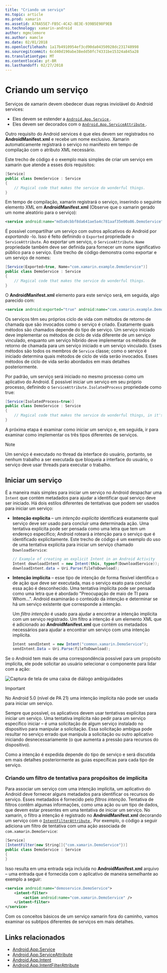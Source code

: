 ```yaml
---
title: "Criando um serviço"
ms.topic: article
ms.prod: xamarin
ms.assetid: A78A55E7-FB5C-4C42-8E3E-939B5E98F9EB
ms.technology: xamarin-android
author: mgmclemore
ms.author: mamcle
ms.date: 02/01/2018
ms.openlocfilehash: 1a17b4910954ef3cd90da04350928dc231748998
ms.sourcegitcommit: 6cd40d190abe38edd50fc74331be15324a845a28
ms.translationtype: MT
ms.contentlocale: pt-BR
ms.lasthandoff: 02/27/2018
---
```

# <a name="creating-a-service"></a>Criando um serviço

Serviços de xamarin devem obedecer duas regras inviolável do Android services:

* Eles devem se estender a [ `Android.App.Service` ](https://developer.xamarin.com/api/type/Android.App.Service/).
* Eles devem ser decorados com o [ `Android.App.ServiceAttribute` ](https://developer.xamarin.com/api/type/Android.App.ServiceAttribute/).

Outro requisito do Android services é que eles devem ser registrados no **AndroidManifest.xml** e recebe um nome exclusivo. Xamarin automaticamente registrará o serviço no manifesto em tempo de compilação com o atributo XML necessário.

Este trecho de código é o exemplo mais simples de criar um serviço em xamarin que atende a esses dois requisitos:  

```csharp
[Service]
public class DemoService : Service
{
    // Magical code that makes the service do wonderful things.
}
```

Em tempo de compilação, xamarin registrará o serviço, inserindo o seguinte elemento XML em **AndroidManifest.xml** (Observe que o xamarin gerado um nome aleatório para o serviço):

```xml
<service android:name="md5a0cbbf8da641ae5a4c781aaf35e00a86.DemoService" />
```

É possível compartilhar um serviço com outros aplicativos do Android por _exportando_ -lo. Isso é feito definindo o `Exported` propriedade o `ServiceAttribute`. Ao exportar um serviço, o `ServiceAttribute.Name` propriedade também deve ser definida para fornecer um nome significativo público para o serviço. Este trecho de código demonstra como exportar e um serviço de nomes:

```csharp
[Service(Exported=true, Name="com.xamarin.example.DemoService")]
public class DemoService : Service
{
    // Magical code that makes the service do wonderful things.
}
```

O **AndroidManifest.xml** elemento para este serviço será, em seguida, algo parecido com:

```xml
<service android:exported="true" android:name="com.xamarin.example.DemoService" />
```

Os serviços têm seu próprios ciclo de vida com métodos de retorno de chamada que são invocados como o serviço é criado. Exatamente quais métodos são chamados depende do tipo de serviço. Um serviço iniciado deve implementar os métodos de ciclo de vida diferente de um serviço vinculado, enquanto um serviço híbrido deve implementar os métodos de retorno de chamada para um serviço iniciado e um serviço vinculado. Esses métodos são todos os membros de `Service` classe; como o serviço é iniciado determina quais métodos de ciclo de vida serão invocados. Esses métodos de ciclo de vida serão abordados em mais detalhes posteriormente.

Por padrão, um serviço será iniciado no mesmo processo como um aplicativo do Android. É possível iniciar um serviço em seu próprio processo, definindo o `ServiceAttribute.IsolatedProcess` propriedade como true:

```csharp
[Service(IsolatedProcess=true)]
public class DemoService : Service
{
    // Magical code that makes the service do wonderful things, in it's own process!
}
```

A próxima etapa é examinar como iniciar um serviço e, em seguida, ir para examinar como implementar os três tipos diferentes de serviços.

> [!NOTE]
> Um serviço é executado no thread da interface do usuário, portanto, se nenhum trabalho a ser executada que bloqueia a interface do usuário, o serviço deve usar threads para executar o trabalho.

## <a name="starting-a-service"></a>Iniciar um serviço

É a maneira mais simples para iniciar um serviço no Android despachar uma `Intent` que contém metadados para ajudar a identificar qual serviço deve ser iniciado. Há dois estilos diferentes de tentativas que podem ser usados para iniciar um serviço:

-   **Intenção explícita** &ndash; um _intenção explícita_ identificará exatamente qual serviço deve ser usado para concluir uma determinada ação. Uma tentativa explícita pode ser pensada como uma letra que tem um endereço específico; Android roteará a intenção para o serviço que é identificado explicitamente. Este trecho de código é um exemplo do uso de uma tentativa explícita para iniciar um serviço chamado `DownloadService`:

    ```csharp
    // Example of creating an explicit Intent in an Android Activity
    Intent downloadIntent = new Intent(this, typeof(DownloadService));
    downloadIntent.data = Uri.Parse(fileToDownload);
    ```

-   **Intenção implícita** &ndash; esse tipo de intenção de forma flexível identifica o de ação que deve ser executada, mas o serviço exato para concluir essa ação é desconhecido. Uma tentativa implícita pode ser pensada como uma letra que é abordado "Preocupação de maio de TI para Whom...".
    Android examinarão o conteúdo da intenção e determinar se há um serviço existente que corresponde a intenção.

    Um _filtro intenção_ é usado para ajudar a encontrar a intenção implícita com um serviço registrado. Um filtro a intenção é um elemento XML que é adicionado ao **AndroidManifest.xml** que contém os metadados necessários para ajudar a encontrar um serviço com uma intenção implícita.

    ```csharp
    Intent sendIntent = new Intent("common.xamarin.DemoService");
    sendIntent.Data = Uri.Parse(fileToDownload);
    ```

Se o Android tem mais de uma correspondência possível para um propósito implícita, ele pode solicitar ao usuário selecionar o componente para lidar com a ação:

![Captura de tela de uma caixa de diálogo ambiguidades](images/creating-a-service-01.png "captura de tela de uma caixa de diálogo ambiguidades")

> [!IMPORTANT]
> No Android 5.0 (nível de PA 21) uma intenção implícita não pode ser usada para iniciar um serviço.

Sempre que possível, os aplicativos devem usar tentativas explícitas para iniciar um serviço. Uma tentativa implícita não pedir para um serviço específico iniciar &ndash; é uma solicitação de algum serviço instalado no dispositivo para manipular a solicitação. Essa solicitação ambígua pode resultar no serviço errado que manipula a solicitação ou outro aplicativo iniciando desnecessariamente (o que aumenta a pressão para recursos do dispositivo).

Como a intenção é expedida depende do tipo de serviço e será discutida em mais detalhes posteriormente as guias específicas para cada tipo de serviço.


### <a name="creating-an-intent-filter-for-implicit-intents"></a>Criando um filtro de tentativa para propósitos de implícita

Para associar um serviço com uma intenção implícita, um aplicativo do Android deve fornecer alguns metadados para identificar os recursos do serviço. Esses metadados é fornecido pelo _filtros intenção_. Tentativa de filtros contêm algumas informações, como uma ação ou um tipo de dados, que devem estar presentes em uma tentativa de iniciar um serviço. No xamarin, o filtro a intenção é registrado no **AndroidManifest.xml** decorando um serviço com o [ `IntentFilterAttribute` ](https://developer.xamarin.com/api/type/Android.App.IntentFilterAttribute/). Por exemplo, o código a seguir adiciona um filtro de tentativa com uma ação associada de `com.xamarin.DemoService`:

```csharp
[Service]
[IntentFilter(new String[]{"com.xamarin.DemoService"})]
public class DemoService : Service
{
}
```

Isso resulta em uma entrada seja incluída no **AndroidManifest.xml** arquivo &ndash; uma entrada que é fornecida com o aplicativo de maneira semelhante ao exemplo a seguir:

```xml
<service android:name="demoservice.DemoService">
    <intent-filter>
        <action android:name="com.xamarin.DemoService" />
    </intent-filter>
</service>
```

Com os conceitos básicos de um serviço xamarin fora do caminho, vamos examinar os subtipos diferentes de serviços em mais detalhes.


## <a name="related-links"></a>Links relacionados

- [Android.App.Service](https://developer.xamarin.com/api/type/Android.App.Service/)
- [Android.App.ServiceAttribute](https://developer.xamarin.com/api/type/Android.App.ServiceAttribute/)
- [Android.App.Intent](https://developer.xamarin.com/api/type/Android.Content.Intent/)
- [Android.App.IntentFilterAttribute](https://developer.xamarin.com/api/type/Android.App.IntentFilterAttribute/)
